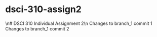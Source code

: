 # dsci-310-assign2
\n# DSCI 310 Individual Assignment 2\n
Changes to branch_1 commit 1
Changes to branch_1 commit 2
